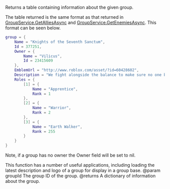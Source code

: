 Returns a table containing information about the given group.

The table returned is the same format as that returned in [GroupService.GetAlliesAsync](https://developer.roblox.com/api-reference/function/GroupService/GetAlliesAsync) and [GroupService.GetEnemiesAsync](https://developer.roblox.com/api-reference/function/GroupService/GetEnemiesAsync). This format can be seen below.

```lua
group = {
	Name = "Knights of the Seventh Sanctum",
	Id = 377251,
	Owner = {
		Name = "Vilicus",
		Id = 23415609
	},
	EmblemUrl = "http://www.roblox.com/asset/?id=60428602",
	Description = "We fight alongside the balance to make sure no one becomes to powerful",
	Roles = {
		[1] = {
			Name = "Apprentice",
			Rank = 1
		},
		[2] = {
			Name = "Warrior",
			Rank = 2
		},
		[3] = {
			Name = "Earth Walker",
			Rank = 255
		}
	}
}
```

Note, if a group has no owner the Owner field will be set to nil.

This function has a number of useful applications, including loading the latest description and logo of a group for display in a group base.
@param groupId The group ID of the group.
@returns A dictionary of information about the group.